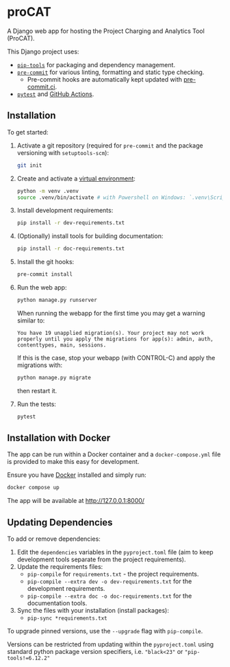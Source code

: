 # proCAT

A Django web app for hosting the Project Charging and Analytics Tool (ProCAT).

This Django project uses:

- [`pip-tools`][pip-tools] for packaging and dependency management.
- [`pre-commit`][pre-commit] for various linting, formatting and static type checking.
  - Pre-commit hooks are automatically kept updated with [pre-commit.ci][pre-commit.ci].
- [`pytest`][pytest] and [GitHub Actions][GitHub Actions].

## Installation

To get started:

1. Activate a git repository (required for `pre-commit` and the package versioning with
`setuptools-scm`):

   ```bash
   git init
   ```

1. Create and activate a [virtual environment]:

   ```bash
   python -m venv .venv
   source .venv/bin/activate # with Powershell on Windows: `.venv\Scripts\Activate.ps1`
   ```

1. Install development requirements:

   ```bash
   pip install -r dev-requirements.txt
   ```

1. (Optionally) install tools for building documentation:

   ```bash
   pip install -r doc-requirements.txt
   ```

1. Install the git hooks:

   ```bash
   pre-commit install
   ```

1. Run the web app:

   ```bash
   python manage.py runserver
   ```

   When running the webapp for the first time you may get a warning similar to:

   `You have 19 unapplied migration(s). Your project may not work properly until you apply the migrations for app(s): admin, auth, contenttypes, main, sessions.`

   If this is the case, stop your webapp (with CONTROL-C) and apply the migrations with:

   ```bash
   python manage.py migrate
   ```

   then restart it.

1. Run the tests:

   ```bash
   pytest
   ```

## Installation with Docker

The app can be run within a Docker container and a `docker-compose.yml` file is provided to make this easy for development.

Ensure you have [Docker][Docker] installed and simply run:

```bash
docker compose up
```

The app will be available at <http://127.0.0.1:8000/>

## Updating Dependencies

To add or remove dependencies:

1. Edit the `dependencies` variables in the `pyproject.toml` file (aim to keep
development tools separate from the project requirements).
1. Update the requirements files:
   - `pip-compile` for `requirements.txt` - the project requirements.
   - `pip-compile --extra dev -o dev-requirements.txt` for the development requirements.
   - `pip-compile --extra doc -o doc-requirements.txt` for
the documentation tools.
1. Sync the files with your installation (install packages):
   - `pip-sync *requirements.txt`

To upgrade pinned versions, use the `--upgrade` flag with `pip-compile`.

Versions can be restricted from updating within the `pyproject.toml` using standard
python package version specifiers, i.e. `"black<23"` or `"pip-tools!=6.12.2"`

[pip-tools]: https://pip-tools.readthedocs.io/en/stable/
[pre-commit]: https://pre-commit.com/
[pytest]: https://pytest.org/
[GitHub Actions]: https://github.com/features/actions
[pre-commit.ci]: https://pre-commit.ci
[Docker]: [https://docs.docker.com/desktop/]
[virtual environment]: https://docs.python.org/3/library/venv.html
